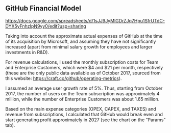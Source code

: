 ## GitHub Financial Model

https://docs.google.com/spreadsheets/d/1sJJ9JyMlGDrZJq7Hpu1SfrUTdC-DYX5yFnhzIpN9yy0/edit?usp=sharing

Taking into account the approximate actual expenses of GitHub at the time of its acquisition by Microsoft, and assuming they have not significantly increased (apart from minimal salary growth for employees and larger investments in R&D).

For revenue calculations, I used the monthly subscription costs for Team and Enterprise Customers, which were $4 and $21 per month, respectively (these are the only public data available as of October 2017, sourced from this website: https://craft.co/github/operating-metrics).

I assumed an average user growth rate of 5%. Thus, starting from October 2017, the number of users on the Team subscription was approximately 4 million, while the number of Enterprise Customers was about 1.65 million.

Based on the main expense categories (OPEX, CAPEX, and TAXES) and revenue from subscriptions, I calculated that GitHub would break even and start generating profit approximately in 2027 (see the chart on the “Params” tab).